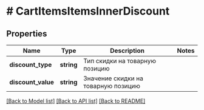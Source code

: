 # # CartItemsItemsInnerDiscount

## Properties

Name | Type | Description | Notes
------------ | ------------- | ------------- | -------------
**discount_type** | **string** | Тип скидки на товарную позицию |
**discount_value** | **string** | Значение скидки на товарную позицию |

[[Back to Model list]](../../README.md#models) [[Back to API list]](../../README.md#endpoints) [[Back to README]](../../README.md)
